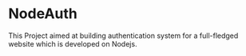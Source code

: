 # NodeAuth
This Project aimed at building authentication system for a full-fledged website which is developed on Nodejs.